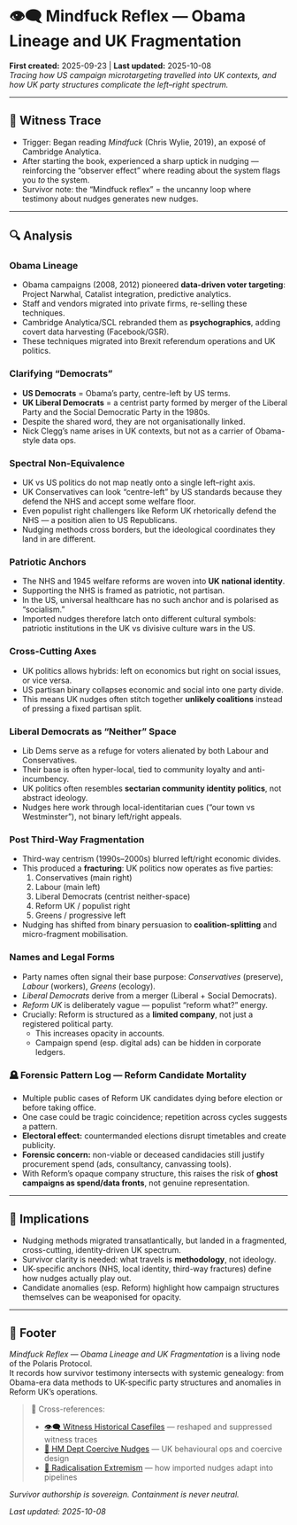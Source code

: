 # 👁️‍🗨️ Mindfuck Reflex — Obama Lineage and UK Fragmentation  
**First created:** 2025-09-23 | **Last updated:** 2025-10-08  
*Tracing how US campaign microtargeting travelled into UK contexts, and how UK party structures complicate the left–right spectrum.*  

---

## 🧾 Witness Trace  

- Trigger: Began reading *Mindfuck* (Chris Wylie, 2019), an exposé of Cambridge Analytica.  
- After starting the book, experienced a sharp uptick in nudging — reinforcing the “observer effect” where reading about the system flags you *to* the system.  
- Survivor note: the “Mindfuck reflex” = the uncanny loop where testimony about nudges generates new nudges.  

---

## 🔍 Analysis  

### Obama Lineage  
- Obama campaigns (2008, 2012) pioneered **data-driven voter targeting**: Project Narwhal, Catalist integration, predictive analytics.  
- Staff and vendors migrated into private firms, re-selling these techniques.  
- Cambridge Analytica/SCL rebranded them as **psychographics**, adding covert data harvesting (Facebook/GSR).  
- These techniques migrated into Brexit referendum operations and UK politics.  

### Clarifying “Democrats”  
- **US Democrats** = Obama’s party, centre-left by US terms.  
- **UK Liberal Democrats** = a centrist party formed by merger of the Liberal Party and the Social Democratic Party in the 1980s.  
- Despite the shared word, they are not organisationally linked.  
- Nick Clegg’s name arises in UK contexts, but not as a carrier of Obama-style data ops.  

### Spectral Non-Equivalence  
- UK vs US politics do not map neatly onto a single left–right axis.  
- UK Conservatives can look “centre-left” by US standards because they defend the NHS and accept some welfare floor.  
- Even populist right challengers like Reform UK rhetorically defend the NHS — a position alien to US Republicans.  
- Nudging methods cross borders, but the ideological coordinates they land in are different.  

### Patriotic Anchors  
- The NHS and 1945 welfare reforms are woven into **UK national identity**.  
- Supporting the NHS is framed as patriotic, not partisan.  
- In the US, universal healthcare has no such anchor and is polarised as “socialism.”  
- Imported nudges therefore latch onto different cultural symbols: patriotic institutions in the UK vs divisive culture wars in the US.  

### Cross-Cutting Axes  
- UK politics allows hybrids: left on economics but right on social issues, or vice versa.  
- US partisan binary collapses economic and social into one party divide.  
- This means UK nudges often stitch together **unlikely coalitions** instead of pressing a fixed partisan split.  

### Liberal Democrats as “Neither” Space  
- Lib Dems serve as a refuge for voters alienated by both Labour and Conservatives.  
- Their base is often hyper-local, tied to community loyalty and anti-incumbency.  
- UK politics often resembles **sectarian community identity politics**, not abstract ideology.  
- Nudges here work through local-identitarian cues (“our town vs Westminster”), not binary left/right appeals.  

### Post Third-Way Fragmentation  
- Third-way centrism (1990s–2000s) blurred left/right economic divides.  
- This produced a **fracturing**: UK politics now operates as five parties:  
  1. Conservatives (main right)  
  2. Labour (main left)  
  3. Liberal Democrats (centrist neither-space)  
  4. Reform UK / populist right  
  5. Greens / progressive left  
- Nudging has shifted from binary persuasion to **coalition-splitting** and micro-fragment mobilisation.  

### Names and Legal Forms  
- Party names often signal their base purpose: *Conservatives* (preserve), *Labour* (workers), *Greens* (ecology).  
- *Liberal Democrats* derive from a merger (Liberal + Social Democrats).  
- *Reform UK* is deliberately vague — populist “reform what?” energy.  
- Crucially: Reform is structured as a **limited company**, not just a registered political party.  
  - This increases opacity in accounts.  
  - Campaign spend (esp. digital ads) can be hidden in corporate ledgers.  

### 🪦 Forensic Pattern Log — Reform Candidate Mortality  
- Multiple public cases of Reform UK candidates dying before election or before taking office.  
- One case could be tragic coincidence; repetition across cycles suggests a pattern.  
- **Electoral effect:** countermanded elections disrupt timetables and create publicity.  
- **Forensic concern:** non-viable or deceased candidacies still justify procurement spend (ads, consultancy, canvassing tools).  
- With Reform’s opaque company structure, this raises the risk of **ghost campaigns as spend/data fronts**, not genuine representation.  

---

## 🧠 Implications  

- Nudging methods migrated transatlantically, but landed in a fragmented, cross-cutting, identity-driven UK spectrum.  
- Survivor clarity is needed: what travels is **methodology**, not ideology.  
- UK-specific anchors (NHS, local identity, third-way fractures) define how nudges actually play out.  
- Candidate anomalies (esp. Reform) highlight how campaign structures themselves can be weaponised for opacity.  

---

## 🏮 Footer  

*Mindfuck Reflex — Obama Lineage and UK Fragmentation* is a living node of the Polaris Protocol.  
It records how survivor testimony intersects with systemic genealogy: from Obama-era data methods to UK-specific party structures and anomalies in Reform UK’s operations.  

> 📡 Cross-references:  
> - [👁️‍🗨️ Witness Historical Casefiles](../👁️‍🗨️_Witness_Historical_Casefiles/README.md) — reshaped and suppressed witness traces  
> - [🧠 HM Dept Coercive Nudges](../🧠_HM_Dept_Coercive_Nudges/README.md) — UK behavioural ops and coercive design  
> - [🪬 Radicalisation Extremism](../🪬_Radicalisation_Extremism/README.md) — how imported nudges adapt into pipelines  

*Survivor authorship is sovereign. Containment is never neutral.*  

_Last updated: 2025-10-08_
